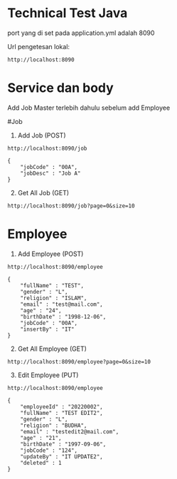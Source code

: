 # Technical Test Java

port yang di set pada application.yml adalah 8090

Url pengetesan lokal:
```
http://localhost:8090
```

# Service dan body
Add Job Master terlebih dahulu sebelum add Employee

#Job
1. Add Job (POST)
```
http://localhost:8090/job
```

```
{
    "jobCode" : "00A",
    "jobDesc" : "Job A"
}
```

2. Get All Job (GET)
```
http://localhost:8090/job?page=0&size=10
```


# Employee
1. Add Employee (POST)
```
http://localhost:8090/employee
```

```
{
    "fullName" : "TEST",
    "gender" : "L",
    "religion" : "ISLAM",
    "email" : "test@mail.com",
    "age" : "24",
    "birthDate" : "1998-12-06",
    "jobCode" : "00A",
    "insertBy" : "IT"
}
```

2. Get All Employee (GET)
```
http://localhost:8090/employee?page=0&size=10
```

3. Edit Employee (PUT)
```
http://localhost:8090/employee
```

```
{
    "employeeId" : "20220002",
    "fullName" : "TEST EDIT2",
    "gender" : "L",
    "religion" : "BUDHA",
    "email" : "testedit2@mail.com",
    "age" : "21",
    "birthDate" : "1997-09-06",
    "jobCode" : "124",
    "updateBy" : "IT UPDATE2",
    "deleted" : 1
}
```